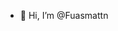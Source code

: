 - 👋 Hi, I’m @Fuasmattn

<!---
Fuasmattn/Fuasmattn is a ✨ special ✨ repository because its `README.md` (this file) appears on your GitHub profile.
You can click the Preview link to take a look at your changes.
--->
